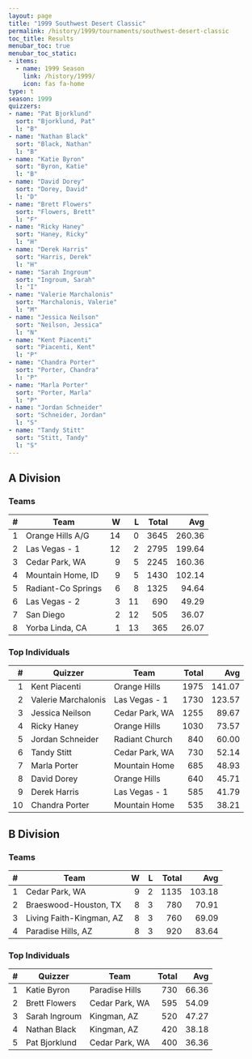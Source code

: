 ```yaml
---
layout: page
title: "1999 Southwest Desert Classic"
permalink: /history/1999/tournaments/southwest-desert-classic
toc_title: Results
menubar_toc: true
menubar_toc_static:
- items:
  - name: 1999 Season
    link: /history/1999/
    icon: fas fa-home
type: t
season: 1999
quizzers:
- name: "Pat Bjorklund"
  sort: "Bjorklund, Pat"
  l: "B"
- name: "Nathan Black"
  sort: "Black, Nathan"
  l: "B"
- name: "Katie Byron"
  sort: "Byron, Katie"
  l: "B"
- name: "David Dorey"
  sort: "Dorey, David"
  l: "D"
- name: "Brett Flowers"
  sort: "Flowers, Brett"
  l: "F"
- name: "Ricky Haney"
  sort: "Haney, Ricky"
  l: "H"
- name: "Derek Harris"
  sort: "Harris, Derek"
  l: "H"
- name: "Sarah Ingroum"
  sort: "Ingroum, Sarah"
  l: "I"
- name: "Valerie Marchalonis"
  sort: "Marchalonis, Valerie"
  l: "M"
- name: "Jessica Neilson"
  sort: "Neilson, Jessica"
  l: "N"
- name: "Kent Piacenti"
  sort: "Piacenti, Kent"
  l: "P"
- name: "Chandra Porter"
  sort: "Porter, Chandra"
  l: "P"
- name: "Marla Porter"
  sort: "Porter, Marla"
  l: "P"
- name: "Jordan Schneider"
  sort: "Schneider, Jordan"
  l: "S"
- name: "Tandy Stitt"
  sort: "Stitt, Tandy"
  l: "S"
---
```


## A Division

### Teams

|    # | Team               |    W |    L | Total |    Avg |
| ---: | ------------------ | ---: | ---: | ----: | -----: |
|    1 | Orange Hills A/G   |   14 |    0 |  3645 | 260.36 |
|    2 | Las Vegas - 1      |   12 |    2 |  2795 | 199.64 |
|    3 | Cedar Park, WA     |    9 |    5 |  2245 | 160.36 |
|    4 | Mountain Home, ID  |    9 |    5 |  1430 | 102.14 |
|    5 | Radiant-Co Springs |    6 |    8 |  1325 |  94.64 |
|    6 | Las Vegas - 2      |    3 |   11 |   690 |  49.29 |
|    7 | San Diego          |    2 |   12 |   505 |  36.07 |
|    8 | Yorba Linda, CA    |    1 |   13 |   365 |  26.07 |

### Top Individuals

|    # | Quizzer             | Team           | Total |    Avg |
| ---: | ------------------- | -------------- | ----: | -----: |
|    1 | Kent Piacenti       | Orange Hills   |  1975 | 141.07 |
|    2 | Valerie Marchalonis | Las Vegas - 1  |  1730 | 123.57 |
|    3 | Jessica Neilson     | Cedar Park, WA |  1255 |  89.67 |
|    4 | Ricky Haney         | Orange Hills   |  1030 |  73.57 |
|    5 | Jordan Schneider    | Radiant Church |   840 |  60.00 |
|    6 | Tandy Stitt         | Cedar Park, WA |   730 |  52.14 |
|    7 | Marla Porter        | Mountain Home  |   685 |  48.93 |
|    8 | David Dorey         | Orange Hills   |   640 |  45.71 |
|    9 | Derek Harris        | Las Vegas - 1  |   585 |  41.79 |
|   10 | Chandra Porter      | Mountain Home  |   535 |  38.21 |

## B Division

### Teams

|    # | Team                     |    W |    L | Total |    Avg |
| ---: | ------------------------ | ---: | ---: | ----: | -----: |
|    1 | Cedar Park, WA           |    9 |    2 |  1135 | 103.18 |
|    2 | Braeswood-Houston, TX    |    8 |    3 |   780 |  70.91 |
|    3 | Living Faith-Kingman, AZ |    8 |    3 |   760 |  69.09 |
|    4 | Paradise Hills, AZ       |    8 |    3 |   920 |  83.64 |

### Top Individuals

|    # | Quizzer       | Team           | Total |   Avg |
| ---: | ------------- | -------------- | ----: | ----: |
|    1 | Katie Byron   | Paradise Hills |   730 | 66.36 |
|    2 | Brett Flowers | Cedar Park, WA |   595 | 54.09 |
|    3 | Sarah Ingroum | Kingman, AZ    |   520 | 47.27 |
|    4 | Nathan Black  | Kingman, AZ    |   420 | 38.18 |
|    5 | Pat Bjorklund | Cedar Park, WA |   400 | 36.36 |